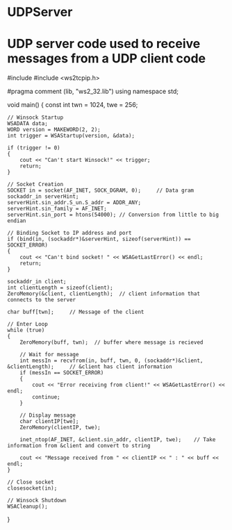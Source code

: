 # UDPServer
# UDP server code used to receive messages from a UDP client code
#include <iostream>
#include <ws2tcpip.h>

#pragma comment (lib, "ws2_32.lib")
using namespace std;

void main()
{
	const int twn = 1024, twe = 256;

	// Winsock Startup
	WSADATA data;
	WORD version = MAKEWORD(2, 2);
	int trigger = WSAStartup(version, &data);
	
	if (trigger != 0)
	{
		cout << "Can't start Winsock!" << trigger;
		return;
	}
	 
	// Socket Creation
	SOCKET in = socket(AF_INET, SOCK_DGRAM, 0);		// Data gram
	sockaddr_in serverHint;
	serverHint.sin_addr.S_un.S_addr = ADDR_ANY;
	serverHint.sin_family = AF_INET;
	serverHint.sin_port = htons(54000);	// Conversion from little to big endian
	
	// Binding Socket to IP address and port
	if (bind(in, (sockaddr*)&serverHint, sizeof(serverHint)) == SOCKET_ERROR)
	{
		cout << "Can't bind socket! " << WSAGetLastError() << endl;
		return;
	}

	sockaddr_in client;
	int clientLength = sizeof(client);
	ZeroMemory(&client, clientLength);	// client information that connects to the server

	char buff[twn]; 	// Message of the client

	// Enter Loop
	while (true)
	{
		ZeroMemory(buff, twn);	// buffer where message is recieved

		// Wait for message
		int messIn = recvfrom(in, buff, twn, 0, (sockaddr*)&client, &clientLength);		// &client has client information
		if (messIn == SOCKET_ERROR)
		{
			cout << "Error receiving from client!" << WSAGetLastError() << endl;
			continue;
		}

		// Display message
		char clientIP[twe];
		ZeroMemory(clientIP, twe);

		inet_ntop(AF_INET, &client.sin_addr, clientIP, twe);	// Take information from &client and convert to string

		cout << "Message received from " << clientIP << " : " << buff << endl;
	}

	// Close socket
	closesocket(in);

	// Winsock Shutdown
	WSACleanup();
}
